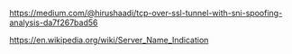 https://medium.com/@hirushaadi/tcp-over-ssl-tunnel-with-sni-spoofing-analysis-da7f267bad56

https://en.wikipedia.org/wiki/Server_Name_Indication